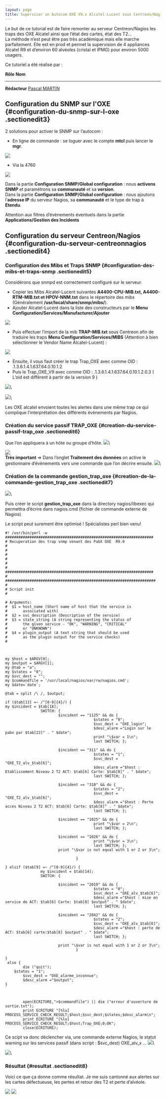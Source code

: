 ```yaml
---
layout: page
title: Superviser un Autocom OXE V9.x Alcatel-Lucent sous Centreon/Nagios
---
```


Le but de ce tutorial est de faire remonter au serveur Centreon/Nagios
les traps des OXE Alcatel ainsi que l’état des cartes, état des T2…\
 La méthode n’est peut être pas très académique mais elle marche
parfaitement. Elle est en prod et permet la supervision de 4 appliances
Alcatel R9 et d’environ 60 alvéoles (cristal et IPMG) pour environ 5000
usagers.

Ce tutoriel a été réalisé par :

  **Rôle**        **Nom**
  --------------- --------------------------------------------------------------------------------------------------------------------------------------------------------------------------------------------------------------------
  **Rédacteur**   [Pascal MARTIN](../cdn-cgi/l/email-protection.html#9dbbbee5abf9a6bbbee5abaca6bbbee5aba4a6bbbee5abfea6bbbee5a9ada6bbbee5aaada6bbbee5abf9a6bbbee5abaca6bbbee5aaafa6bbbee5aaa9a6bbbee5aba4X;n.net "mail@pmartin.net")

Configuration du SNMP sur l'OXE {#configuration-du-snmp-sur-l-oxe .sectionedit3}
-------------------------------

2 solutions pour activer le SNMP sur l’autocom :

-   En ligne de commande : se loguer avec le compte **mtcl** puis lancer
    le **mgr**.

[![](../assets/media/powered/centreon/tutooxe-001.png)](../_detail/powered/centreon/tutooxe-001.png@id=centreon%253Asuperviser-oxe-alcatel.html "powered:centreon:tutooxe-001.png")

-   Via la 4760

[![](../assets/media/powered/centreon/tutooxe-002.png)](../_detail/powered/centreon/tutooxe-002.png@id=centreon%253Asuperviser-oxe-alcatel.html "powered:centreon:tutooxe-002.png")

Dans la partie **Configuration SNMP/Global configuration** : nous
**activons SNMP** et paramétrons sa **communauté** et sa **version**. \
 Dans la partie **Configuration SNMP/Global configuration** : nous
ajoutons l’**adresse IP** du serveur Nagios, sa **communauté** et le
type de trap à **Etendu**.

Attention aux filtres d’évènements éventuels dans la partie
**Applications/Gestion des Incidents**

Configuration du serveur Centreon/Nagios {#configuration-du-serveur-centreonnagios .sectionedit4}
----------------------------------------

### Configuration des Mibs et Traps SNMP {#configuration-des-mibs-et-traps-snmp .sectionedit5}

Considérons que snmpd est correctement configuré sur le serveur.

-   Copier les Mibs Alcatel-Lucent suivantes **A4400-CPU-MIB.txt,
    A4400-RTM-MIB.txt et HPOV-NNM.txt** dans le répertoire des mibs
    (Généralement **/usr/local/share/snmp/mibs/**).
-   Ajouter Alcatel-Lucent dans la liste des constructeurs par le **Menu
    Configuration/Services/Manufacturer/Ajouter**

[![](../assets/media/powered/centreon/tutooxe-004.png)](../_detail/powered/centreon/tutooxe-004.png@id=centreon%253Asuperviser-oxe-alcatel.html "powered:centreon:tutooxe-004.png")

-   Puis effectuer l’import de la mib **TRAP-MIB.txt** sous Centreon
    afin de traduire les traps **Menu Configuration/Services/MIBS**
    (Attention à bien sélectionner le Vendor Name Alcatel-Lucent) :

[![](../assets/media/powered/centreon/tuto_stp_centreon-screenshot009.png)](../_detail/powered/centreon/tuto_stp_centreon-screenshot009.png@id=centreon%253Asuperviser-oxe-alcatel.html "powered:centreon:tuto_stp_centreon-screenshot009.png")

-   Ensuite, il vous faut créer le trap Trap\_OXE avec comme OID :
    .1.3.6.1.4.1.637.64.0.10.1.2
-   Puis le Trap\_OXE\_V9 avec comme OID :
    .1.3.6.1.4.1.637.64.0.10.1.2.0.3 ( L’oid est différent à partir de
    la version 9 )

[![](../assets/media/powered/centreon/tutooxe-013.png)](../_detail/powered/centreon/tutooxe-013.png@id=centreon%253Asuperviser-oxe-alcatel.html "powered:centreon:tutooxe-013.png")\

[![](../assets/media/centreon/screenshot191.png)](../_detail/centreon/screenshot191.png@id=centreon%253Asuperviser-oxe-alcatel.html "centreon:screenshot191.png")\

Les OXE alcatel envoient toutes les alertes dans une même trap ce qui
complique l’interprétation des différents évènements par Nagios.

### Création du service passif TRAP\_OXE {#creation-du-service-passif-trap_oxe .sectionedit6}

Que l’on appliquera à un hôte ou groupe d’hôte.
[![](../assets/media/centreon/screenshot188.png)](../_detail/centreon/screenshot188.png@id=centreon%253Asuperviser-oxe-alcatel.html "centreon:screenshot188.png")\

[![](../assets/media/centreon/screenshot189.png)](../_detail/centreon/screenshot189.png@id=centreon%253Asuperviser-oxe-alcatel.html "centreon:screenshot189.png")\
 **Très important** ⇒ Dans l’onglet **Traitement des données** on active
le gestionnaire d’évènements vers une commande que l’on décrire ensuite.
[![](../assets/media/centreon/screenshot190.png)](../_detail/centreon/screenshot190.png@id=centreon%253Asuperviser-oxe-alcatel.html "centreon:screenshot190.png")\

### Création de la commande gestion\_trap\_oxe {#creation-de-la-commande-gestion_trap_oxe .sectionedit7}

[![](../assets/media/centreon/screenshot192.png@w=800)](../_detail/centreon/screenshot192.png@id=centreon%253Asuperviser-oxe-alcatel.html "centreon:screenshot192.png")\

Puis créer le script **gestion\_trap\_oxe** dans la directory
nagios/libexec qui permettra d’écrire dans nagios.cmd (fichier de
commande externe de Nagios)

Le script peut surement être optimisé ! Spécialistes perl bien venu!

~~~ {.code .perl}
#! /usr/bin/perl -w
###################################################################
# Recuperation des trap snmp venant des PabX OXE  R9.0
#
#
#
#
#
#
###################################################################
#
####################################################################
#
# Script init
#
 
# Arguments:
#  $1 = host_name (Short name of host that the service is
#       associated with)
#  $2 = svc_description (Description of the service)
#  $3 = state_string (A string representing the status of
#       the given service - "OK", "WARNING", "CRITICAL"
#       or "UNKNOWN")
#  $4 = plugin_output (A text string that should be used
#       as the plugin output for the service checks)
#
 
 
 
my $host = $ARGV[0];
my $output = $ARGV[1];
my @tab = "a";
my $states = "0";
my $svc_dest = "";
my $commandfile = '/usr/local/nagios/var/rw/nagios.cmd';
my $date=`date`;
 
@tab = split /\ /, $output;
 
if ($tab[13] =~ /^[0-9]{4}/) {
my $incident = $tab[18];
                SWITCH: {
                        $incident == "1125" && do {
                                        $states = "0";
                                        $svc_dest = "OXE_login";
                                        $desc_alarm ="Login sur le pabx par $tab[22]" . " $date";
                                        print "\$var = 1\n";
                                        last SWITCH; };
 
                        $incident == "311" && do {
                                        $states = "1";
                                        $svc_dest = "OXE_T2_alv_$tab[6]";
                                        $desc_alarm ="$host : Etablissement Niveau 2 T2 ACT: $tab[6] Carte: $tab[8]" . " $date";
                                        last SWITCH; };
 
                        $incident == "310" && do {
                                        $states = "2";
                                        $svc_dest = "OXE_T2_alv_$tab[6]";
                                        $desc_alarm ="$host : Perte acces Niveau 2 T2 ACT: $tab[6] Carte: $tab[8]" . " $date";
                                        last SWITCH; };
 
                        $incident == "1025" && do {
                                        print "\$var = 2\n";
                                        last SWITCH; };
 
                        $incident == "1026" && do {
                                        print "\$var = 3\n";
                                        last SWITCH; };
                        print "\$var is not equal with 1 or 2 or 3\n";
 
                                }
 
} elsif ($tab[9] =~ /^[0-9]{4}/) {
                my $incident = $tab[14];
                SWITCH: {
 
                        $incident == "2019" && do {
                                        $states = "0";
                                        $svc_dest = "OXE_alv_$tab[6]";
                                        $desc_alarm ="$host : mise en service de ACT: $tab[6] Carte: $tab[8] $output" . " $date";
                                        last SWITCH; };
 
                        $incident == "2042" && do {
                                        $states = "2";
                                        $svc_dest = "OXE_alv_$tab[6]";
                                        $desc_alarm ="$host : perte de ACT: $tab[6] carte:$tab[8] $output" . " $date";
                                        last SWITCH; };
 
                        print "\$var is not equal with 1 or 2 or 3\n";
                                }
 
}
 else {
        die ("quit");
    $states = "1";
        $svc_dest = "OXE_alarme_inconnue";
        $desc_alarm ="$output";
}
 
 
 
        open(ECRITURE,">$commandfile") || die ("erreur d'ouverture de sortie.txt");
        print ECRITURE "[%lu] PROCESS_SERVICE_CHECK_RESULT;$host;$svc_dest;$states;$desc_alarm\n";
        print ECRITURE "[%lu] PROCESS_SERVICE_CHECK_RESULT;$host;Trap_OXE;0;OK";
        close(ECRITURE);
~~~

Ce scipt va donc déclencher via, une commande externe Nagios, le statut
warning sur les services passif (dans script : \$svc\_dest) OXE\_alv\_x
…
[![](../assets/media/centreon/screenshot193.png@w=800)](../_detail/centreon/screenshot193.png@id=centreon%253Asuperviser-oxe-alcatel.html "centreon:screenshot193.png")\

[![](../assets/media/centreon/screenshot194.png@w=800)](../_detail/centreon/screenshot194.png@id=centreon%253Asuperviser-oxe-alcatel.html "centreon:screenshot194.png")\

### Résultat {#resultat .sectionedit8}

Voici ce que ça donne comme résultat. Je me suis cantonné aux alertes
sur les cartes défectueuse, les pertes et retour des T2 et perte
d’alvéole.

[![](../assets/media/centreon/screenshot195.png@w=800)](../_detail/centreon/screenshot195.png@id=centreon%253Asuperviser-oxe-alcatel.html "centreon:screenshot195.png")
[![](../assets/media/centreon/screenshot196.png@w=800)](../_detail/centreon/screenshot196.png@id=centreon%253Asuperviser-oxe-alcatel.html "centreon:screenshot196.png")